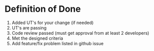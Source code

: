 # Definition of Done
1. Added UT's for your change (if needed)
2. UT's are passing 
3. Code review passed (must get approval from at least 2 developers)
4. Met the designed criteria
5. Add feature/fix problem listed in github issue 
